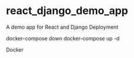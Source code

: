 # react_django_demo_app
A demo app for React and Django Deployment

docker-compose down
docker-compose up -d

Docker
